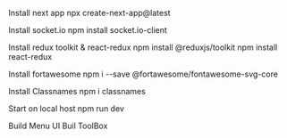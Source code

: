 Install next app
npx create-next-app@latest

Install socket.io
npm install socket.io-client

Install redux toolkit & react-redux
npm install @reduxjs/toolkit
npm install react-redux

Install fortawesome
npm i --save @fortawesome/fontawesome-svg-core

Install Classnames
npm i classnames

Start on local host
npm run dev

Build Menu UI
Buil ToolBox
